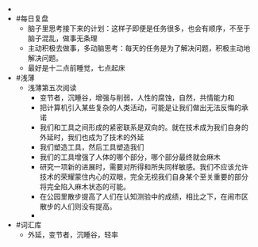 -
- #每日复盘
	- 脑子里思考接下来的计划：这样子即便是任务很多，也会有顺序，不至于脑子混乱，做事无条理
	- 主动积极去做事，多动脑思考：每天的任务是为了解决问题，积极主动地解决问题。
	- 最好是十二点前睡觉，七点起床
- #浅薄
	- 浅薄第五次阅读
		- 变节者，沉睡谷，增强与削弱，人性的腐蚀，自然，共情能力和
		- 把计算机引入某些复杂的人类活动，可能是让我们做出无法反悔的承诺
		- 我们和工具之间形成的紧密联系是双向的。就在技术成为我们自身的外延时，我们也成为了技术的外延
		- 我们塑造工具，然后工具塑造我们
		- 我们的工具增强了人体的哪个部分，哪个部分最终就会麻木
		- 研究一项新的进展时，需要对所得和所失同样敏感。我们不应该允许技术的荣耀蒙住内心的双眼，完全无视我们自身某个至关重要的部分将完全陷入麻木状态的可能。
		- 在公园里散步提高了人们在认知测验中的成绩，相比之下，在闹市区散步的人们则没有提高。
		-
- #词汇库
	- 外延，变节者，沉睡谷，轻率